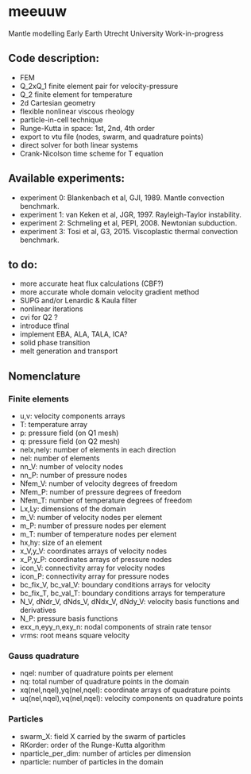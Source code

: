 # meeuuw
Mantle modelling Early Earth Utrecht University Work-in-progress

## Code description:
- FEM
- Q_2xQ_1 finite element pair for velocity-pressure
- Q_2 finite element for temperature
- 2d Cartesian geometry
- flexible nonlinear viscous rheology 
- particle-in-cell technique
- Runge-Kutta in space: 1st, 2nd, 4th order
- export to vtu file (nodes, swarm, and quadrature points)
- direct solver for both linear systems
- Crank-Nicolson time scheme for T equation

## Available experiments:
- experiment 0: Blankenbach et al, GJI, 1989. Mantle convection benchmark.
- experiment 1: van Keken et al, JGR, 1997. Rayleigh-Taylor instability.
- experiment 2: Schmeling et al, PEPI, 2008. Newtonian subduction.
- experiment 3: Tosi et al, G3, 2015. Viscoplastic thermal convection benchmark.

## to do:
- more accurate heat flux calculations (CBF?)
- more accurate whole domain velocity gradient method
- SUPG and/or Lenardic & Kaula filter
- nonlinear iterations
- cvi for Q2 ? 
- introduce tfinal
- implement EBA, ALA, TALA, ICA? 
- solid phase transition
- melt generation and transport

## Nomenclature

### Finite elements

- u,v:  velocity components arrays
- T: temperature array
- p: pressure field (on Q1 mesh)
- q: pressure field (on Q2 mesh)
- nelx,nely: number of elements in each direction
- nel: number of elements
- nn_V: number of velocity nodes
- nn_P: number of pressure nodes
- Nfem_V: number of velocity degrees of freedom
- Nfem_P: number of pressure degrees of freedom
- Nfem_T: number of temperature degrees of freedom
- Lx,Ly: dimensions of the domain
- m_V: number of velocity nodes per element
- m_P: number of pressure nodes per element
- m_T: number of temperature nodes per element
- hx,hy: size of an element
- x_V,y_V: coordinates arrays of velocity nodes
- x_P,y_P: coordinates arrays of pressure nodes
- icon_V: connectivity array for velocity nodes
- icon_P: connectivity array for pressure nodes
- bc_fix_V, bc_val_V: boundary conditions arrays for velocity
- bc_fix_T, bc_val_T: boundary conditions arrays for temperature
- N_V, dNdr_V, dNds_V, dNdx_V, dNdy_V: velocity basis functions and derivatives
- N_P: pressure basis functions
- exx_n,eyy_n,exy_n: nodal components of strain rate tensor
- vrms: root means square velocity

### Gauss quadrature 

- nqel: number of quadrature points per element 
- nq: total number of quadrature points in the domain
- xq(nel,nqel),yq(nel,nqel): coordinate arrays of quadrature points
- uq(nel,nqel),vq(nel,nqel): velocity components on quadrature points

### Particles

- swarm_X: field X carried by the swarm of particles
- RKorder: order of the Runge-Kutta algorithm
- nparticle_per_dim: number of articles per dimension
- nparticle: number of particles in the domain











